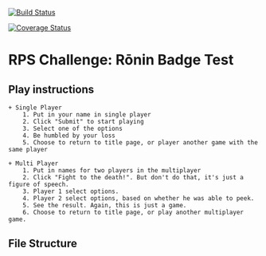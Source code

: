 
[![Build Status](https://travis-ci.org/letianw91/rps-challenge.svg?branch=master)](https://travis-ci.org/letianw91/rps-challenge)

[![Coverage Status](https://coveralls.io/repos/github/letianw91/rps-challenge/badge.svg?branch=master)](https://coveralls.io/github/letianw91/rps-challenge?branch=master)

# RPS Challenge: Rōnin Badge Test

## Play instructions

    + Single Player
        1. Put in your name in single player
        2. Click "Submit" to start playing
        3. Select one of the options
        4. Be humbled by your loss
        5. Choose to return to title page, or player another game with the same player

    + Multi Player
        1. Put in names for two players in the multiplayer
        2. Click "Fight to the death!". But don't do that, it's just a figure of speech.
        3. Player 1 select options.
        4. Player 2 select options, based on whether he was able to peek.
        5. See the result. Again, this is just a game. 
        6. Choose to return to title page, or play another multiplayer game.

## File Structure